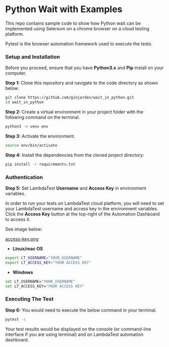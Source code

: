 # Python Wait with Examples

This repo contains sample code to show how Python wait can be implemented  using Selenium on a chrome browser on a cloud testing platform.

Pytest is the browser automation framework used to execute the tests.


### Setup and Installation

Before you proceed, ensure that you have **Python3.x** and **Pip** install on your computer.

**Step 1:** Clone this repository and navigate to the code directory as shown below:

```bash
git clone https://github.com/ginjardev/wait_in_python.git
cd wait_in_python
```


**Step 2:** Create a virtual environment in your project folder with the following command on the terminal.

```bash
python3 -m venv env
```


**Step 3:** Activate the environment.

```bash
source env/bin/activate
```


**Step 4:** Install the dependencies  from the cloned project directory:

```bash
pip install -r requirements.txt
```

### Authentication

**Step 5:** Set LambdaTest **Username** and **Access Key** in environment variables.

In order to run your tests on LambdaTest cloud platform, you will need to set your LambdaTest username and access key in the environment variables. Click the **Access Key** button at the top-right of the Automation Dashboard to access it.

See image below:

[access-key.png](https://postimg.cc/S2y29Pkg)

* **Linux/mac OS**

```bash
export LT_USERNAME="YOUR_USERNAME" 
export LT_ACCESS_KEY="YOUR ACCESS KEY"
```

* **Windows**

```bash
set LT_USERNAME="YOUR_USERNAME" 
set LT_ACCESS_KEY="YOUR ACCESS KEY"
```

### Executing The Test

**Step 6:** You would need to execute the below command in your terminal.

```bash
pytest -s
```

Your test results would be displayed on the console (or command-line interface if you are using terminal) and on LambdaTest automation dashboard.
